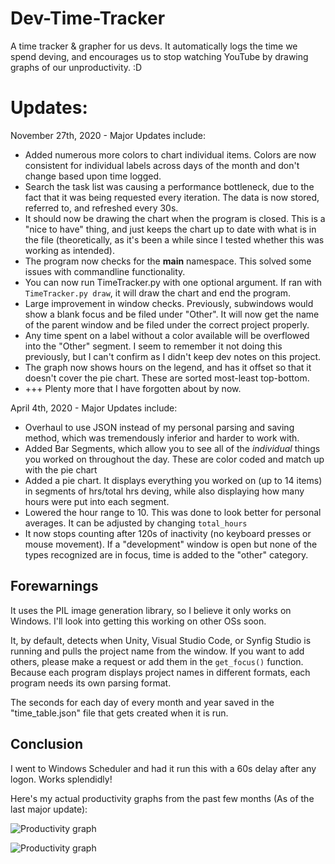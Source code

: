 # Dev-Time-Tracker
A time tracker &amp; grapher for us devs. It automatically logs the time we spend deving, and encourages us to stop watching YouTube by drawing graphs of our unproductivity. :D

# Updates:

November 27th, 2020 - Major Updates include:
- Added numerous more colors to chart individual items. Colors are now consistent for individual labels across days of the month and don't change based upon time logged.
- Search the task list was causing a performance bottleneck, due to the fact that it was being requested every iteration. The data is now stored, referred to, and refreshed every 30s.
- It should now be drawing the chart when the program is closed. This is a "nice to have" thing, and just keeps the chart up to date with what is in the file (theoretically, as it's been a while since I tested whether this was working as intended).
- The program now checks for the __main__ namespace. This solved some issues with commandline functionality.
- You can now run TimeTracker.py with one optional argument. If ran with `TimeTracker.py draw`, it will draw the chart and end the program.
- Large improvement in window checks. Previously, subwindows would show a blank focus and be filed under "Other". It will now get the name of the parent window and be filed under the correct project properly.
- Any time spent on a label without a color available will be overflowed into the "Other" segment. I seem to remember it not doing this previously, but I can't confirm as I didn't keep dev notes on this project.
- The graph now shows hours on the legend, and has it offset so that it doesn't cover the pie chart. These are sorted most-least top-bottom.
- +++ Plenty more that I have forgotten about by now.


April 4th, 2020 - Major Updates include:
- Overhaul to use JSON instead of my personal parsing and saving method, which was tremendously inferior and harder to work with.
- Added Bar Segments, which allow you to see all of the *individual* things you worked on throughout the day. These are color coded and match up with the pie chart
- Added a pie chart. It displays everything you worked on (up to 14 items) in segments of hrs/total hrs deving, while also displaying how many hours were put into each segment.
- Lowered the hour range to 10. This was done to look better for personal averages. It can be adjusted by changing `total_hours`
- It now stops counting after 120s of inactivity (no keyboard presses or mouse movement). If a "development" window is open but none of the types recognized are in focus, time is added to the "other" category. 

## Forewarnings
It uses the PIL image generation library, so I believe it only works on Windows. I'll look into getting this working on other OSs soon.

It, by default, detects when Unity, Visual Studio Code, or Synfig Studio is running and pulls the project name from the window. If you want to add others, please make a request or add them in the `get_focus()` function. Because each program displays project names in different formats, each program needs its own parsing format.

The seconds for each day of every month and year saved in the "time_table.json" file that gets created when it is run.

## Conclusion
I went to Windows Scheduler and had it run this with a 60s delay after any logon. Works splendidly!

Here's my actual productivity graphs from the past few months (As of the last major update):

![Productivity graph](https://i.imgur.com/SelXfVi.png)

![Productivity graph](https://i.imgur.com/uq1mSvK.png)
